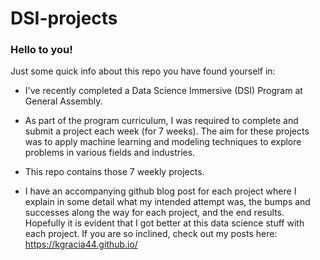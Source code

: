 # DSI-projects

### Hello to you!

Just some quick info about this repo you have found yourself in:

- I've recently completed a Data Science Immersive (DSI) Program at General Assembly.

- As part of the program curriculum, I was required to complete and submit a project each week (for 7 weeks). The aim for these projects was to apply machine learning and modeling techniques to explore problems in various fields and industries. 

- This repo contains those 7 weekly projects.

- I have an accompanying github blog post for each project where I explain in some detail what my intended attempt was, the bumps and successes along the way for each project, and the end results. Hopefully it is evident that I got better at this data science stuff with each project. If you are so inclined, check out my posts here: https://kgracia44.github.io/ 